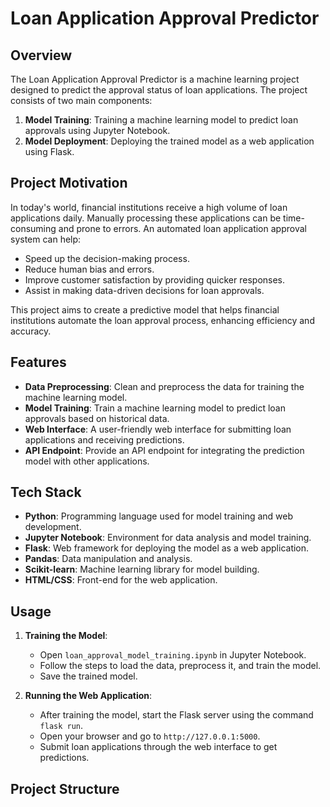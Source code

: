 # Loan Application Approval Predictor

## Overview

The Loan Application Approval Predictor is a machine learning project designed to predict the approval status of loan applications. The project consists of two main components:
1. **Model Training**: Training a machine learning model to predict loan approvals using Jupyter Notebook.
2. **Model Deployment**: Deploying the trained model as a web application using Flask.

## Project Motivation

In today's world, financial institutions receive a high volume of loan applications daily. Manually processing these applications can be time-consuming and prone to errors. An automated loan application approval system can help:
- Speed up the decision-making process.
- Reduce human bias and errors.
- Improve customer satisfaction by providing quicker responses.
- Assist in making data-driven decisions for loan approvals.

This project aims to create a predictive model that helps financial institutions automate the loan approval process, enhancing efficiency and accuracy.

## Features

- **Data Preprocessing**: Clean and preprocess the data for training the machine learning model.
- **Model Training**: Train a machine learning model to predict loan approvals based on historical data.
- **Web Interface**: A user-friendly web interface for submitting loan applications and receiving predictions.
- **API Endpoint**: Provide an API endpoint for integrating the prediction model with other applications.

## Tech Stack

- **Python**: Programming language used for model training and web development.
- **Jupyter Notebook**: Environment for data analysis and model training.
- **Flask**: Web framework for deploying the model as a web application.
- **Pandas**: Data manipulation and analysis.
- **Scikit-learn**: Machine learning library for model building.
- **HTML/CSS**: Front-end for the web application.

## Usage

1. **Training the Model**:
    - Open `loan_approval_model_training.ipynb` in Jupyter Notebook.
    - Follow the steps to load the data, preprocess it, and train the model.
    - Save the trained model.

2. **Running the Web Application**:
    - After training the model, start the Flask server using the command `flask run`.
    - Open your browser and go to `http://127.0.0.1:5000`.
    - Submit loan applications through the web interface to get predictions.

## Project Structure


